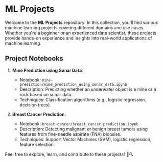 # ML Projects

Welcome to the **ML Projects** repository! In this collection, you'll find various machine learning projects covering different domains and use cases. Whether you're a beginner or an experienced data scientist, these projects provide hands-on experience and insights into real-world applications of machine learning.

## Project Notebooks

1. **Mine Prediction using Sonar Data**:
   - Notebook: `mine-prediction/mine_prediction_using_sonar_data.ipynb`
   - Description: Predicting whether an underwater object is a mine or a rock based on sonar data.
   - Techniques: Classification algorithms (e.g., logistic regression, decision trees).

2. **Breast Cancer Prediction**:
   - Notebook: `breast-cancer/breast_cancer_prediction.ipynb`
   - Description: Detecting malignant or benign breast tumors using features from fine-needle aspirate (FNA) biopsies.
   - Techniques: Support Vector Machines (SVM), logistic regression, feature selection.

Feel free to explore, learn, and contribute to these projects! 🚀🔍
